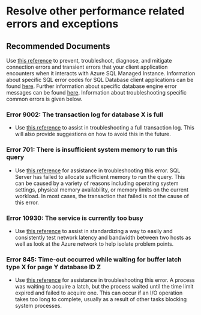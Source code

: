 <properties
	pageTitle="Resolve other performance related errors and exceptions"
	description="Resolve other performance related errors and exceptions"
	service="microsoft.sql"
	resource="servers"
	authors="andikshi"
  	ms.author="andikshi"
	displayOrder="2"
	selfHelpType="generic"
	supportTopicIds="32748871"
	productPesIds="16259"
	cloudEnvironments="public,blackForest,fairfax, usnat, ussec, mooncake"
    resourceTags="servers, databases"
	articleId="sqlmi-performanceandqueryexecution-othererrorsandexceptions"
	ownershipId="AzureData_AzureSQLDB_Performance"
/>

# Resolve other performance related errors and exceptions

## **Recommended Documents**

Use [this reference](https://docs.microsoft.com/azure/sql-database/sql-database-connectivity-issues?WT.mc_id=pid:13491:sid:32630429/) to prevent, troubleshoot, diagnose, and mitigate connection errors and transient errors that your client application encounters when it interacts with Azure SQL Managed Instance. Information about specific SQL error codes for SQL Database client applications can be found [here](https://docs.microsoft.com/azure/sql-database/sql-database-develop-error-messages). Further information about specific database engine error messages can be found [here](https://docs.microsoft.com/sql/relational-databases/errors-events/database-engine-events-and-errors?view=sql-server-2017?WT.mc_id=pid:13491:sid:32630429/). Information about troubleshooting specific common errors is given below.  

### Error 9002: The transaction log for database X is full

* Use [this reference](https://docs.microsoft.com/sql/relational-databases/logs/troubleshoot-a-full-transaction-log-sql-server-error-9002?view=sql-server-2017?WT.mc_id=pid:13491:sid:32630429/) to assist in troubleshooting a full transaction log. This will also provide suggestions on how to avoid this in the future. <br>

### Error 701: There is insufficient system memory to run this query

* Use [this reference](https://docs.microsoft.com/sql/relational-databases/errors-events/mssqlserver-701-database-engine-error?view=sql-server-2017?WT.mc_id=pid:13491:sid:32630429/) for assistance in troubleshooting this error. SQL Server has failed to allocate sufficient memory to run the query. This can be caused by a variety of reasons including operating system settings, physical memory availability, or memory limits on the current workload. In most cases, the transaction that failed is not the cause of this error. <br>

### Error 10930: The service is currently too busy

* Use [this reference](https://docs.microsoft.com/azure/expressroute/expressroute-troubleshooting-network-performance?WT.mc_id=pid:13491:sid:32630429/) to assist in standardizing a way to easily and consistently test network latency and bandwidth between two hosts as well as look at the Azure network to help isolate problem points. <br>

### Error 845: Time-out occurred while waiting for buffer latch type X for page Y database ID Z

* Use [this reference](https://docs.microsoft.com/sql/relational-databases/errors-events/mssqlserver-845-database-engine-error?view=sql-server-2017?WT.mc_id=pid:13491:sid:32630429/) for assistance in troubleshooting this error. A process was waiting to acquire a latch, but the process waited until the time limit expired and failed to acquire one. This can occur if an I/O operation takes too long to complete, usually as a result of other tasks blocking system processes.

